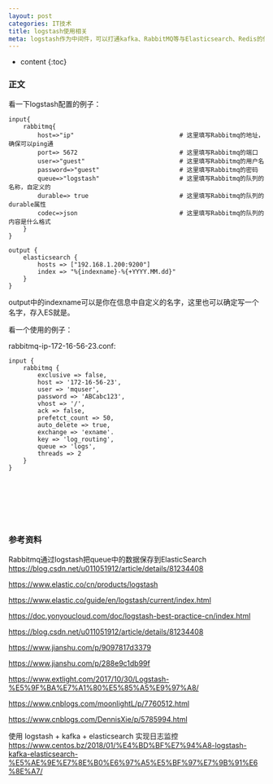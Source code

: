 ```yaml
---
layout: post
categories: IT技术
title: logstash使用相关
meta: logstash作为中间件，可以打通kafka、RabbitMQ等与Elasticsearch、Redis的信息传递，值得研究。
---
```

* content
{:toc}

### 正文

看一下logstash配置的例子：

```
input{
    rabbitmq{
        host=>"ip"                             # 这里填写Rabbitmq的地址，确保可以ping通
        port=> 5672                            # 这里填写Rabbitmq的端口
        user=>"guest"                          # 这里填写Rabbitmq的用户名
        password=>"guest"                      # 这里填写Rabbitmq的密码
        queue=>"logstash"                      # 这里填写Rabbitmq的队列的名称，自定义的
        durable=> true                         # 这里填写Rabbitmq的队列的durable属性
        codec=>json                            # 这里填写Rabbitmq的队列的内容是什么格式
    }
}

output {
    elasticsearch {
        hosts => ["192.168.1.200:9200"]
        index => "%{indexname}-%{+YYYY.MM.dd}"
    }
}
```

output中的indexname可以是你在信息中自定义的名字，这里也可以确定写一个名字，存入ES就是。

看一个使用的例子：

rabbitmq-ip-172-16-56-23.conf:
```
input {
    rabbitmq {
        exclusive => false,
        host => '172-16-56-23',
        user => 'mquser',
        password => 'ABCabc123',
        vhost => '/',
        ack => false,
        prefetct_count => 50,
        auto_delete => true,
        exchange => 'exname'.
        key => 'log_routing',
        queue => 'logs',
        threads => 2
    }
}
```


<br/><br/><br/><br/><br/>
### 参考资料

Rabbitmq通过logstash把queue中的数据保存到ElasticSearch <https://blog.csdn.net/u011051912/article/details/81234408>

<https://www.elastic.co/cn/products/logstash>

<https://www.elastic.co/guide/en/logstash/current/index.html>

<https://doc.yonyoucloud.com/doc/logstash-best-practice-cn/index.html>

<https://blog.csdn.net/u011051912/article/details/81234408>

<https://www.jianshu.com/p/9097817d3379>

<https://www.jianshu.com/p/288e9c1db99f>

<https://www.extlight.com/2017/10/30/Logstash-%E5%9F%BA%E7%A1%80%E5%85%A5%E9%97%A8/>

<https://www.cnblogs.com/moonlightL/p/7760512.html>

<https://www.cnblogs.com/DennisXie/p/5785994.html>

使用 logstash + kafka + elasticsearch 实现日志监控 <https://www.centos.bz/2018/01/%E4%BD%BF%E7%94%A8-logstash-kafka-elasticsearch-%E5%AE%9E%E7%8E%B0%E6%97%A5%E5%BF%97%E7%9B%91%E6%8E%A7/>






